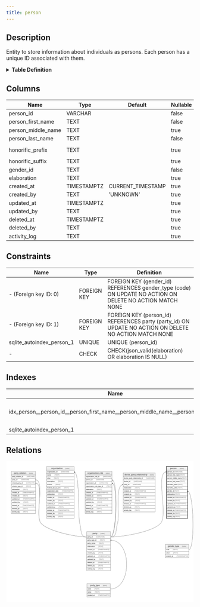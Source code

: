 ```yaml
---
title: person
---
```


## Description

Entity to store information about individuals as persons. Each person has a
unique ID associated with them.

<details>
<summary><strong>Table Definition</strong></summary>

```sql
CREATE TABLE "person" (
    "person_id" VARCHAR NOT NULL,
    "person_first_name" TEXT NOT NULL,
    "person_middle_name" TEXT,
    "person_last_name" TEXT NOT NULL,
    "honorific_prefix" TEXT,
    "honorific_suffix" TEXT,
    "gender_id" TEXT NOT NULL,
    "elaboration" TEXT CHECK(json_valid(elaboration) OR elaboration IS NULL),
    "created_at" TIMESTAMPTZ DEFAULT CURRENT_TIMESTAMP,
    "created_by" TEXT DEFAULT 'UNKNOWN',
    "updated_at" TIMESTAMPTZ,
    "updated_by" TEXT,
    "deleted_at" TIMESTAMPTZ,
    "deleted_by" TEXT,
    "activity_log" TEXT,
    FOREIGN KEY("person_id") REFERENCES "party"("party_id"),
    FOREIGN KEY("gender_id") REFERENCES "gender_type"("code"),
    UNIQUE("person_id")
)
```

</details>

## Columns

| Name               | Type        | Default           | Nullable | Parents                                                                 | Comment                                                            |
| ------------------ | ----------- | ----------------- | -------- | ----------------------------------------------------------------------- | ------------------------------------------------------------------ |
| person_id          | VARCHAR     |                   | false    | [party](/surveilr/reference/db/surveilr-state-schema/party)             | {"isSqlDomainZodDescrMeta":true,"isVarChar":true}                  |
| person_first_name  | TEXT        |                   | false    |                                                                         | The first name of the person.                                      |
| person_middle_name | TEXT        |                   | true     |                                                                         | The middle name of the person, if applicable.                      |
| person_last_name   | TEXT        |                   | false    |                                                                         | The last name of the person.                                       |
| honorific_prefix   | TEXT        |                   | true     |                                                                         | An honorific prefix for the person, such as "Mr.", "Ms.", or "Dr." |
| honorific_suffix   | TEXT        |                   | true     |                                                                         | An honorific suffix for the person, such as "Jr." or "Sr."         |
| gender_id          | TEXT        |                   | false    | [gender_type](/surveilr/reference/db/surveilr-state-schema/gender_type) |                                                                    |
| elaboration        | TEXT        |                   | true     |                                                                         | Any elaboration needed for the person.                             |
| created_at         | TIMESTAMPTZ | CURRENT_TIMESTAMP | true     |                                                                         |                                                                    |
| created_by         | TEXT        | 'UNKNOWN'         | true     |                                                                         |                                                                    |
| updated_at         | TIMESTAMPTZ |                   | true     |                                                                         |                                                                    |
| updated_by         | TEXT        |                   | true     |                                                                         |                                                                    |
| deleted_at         | TIMESTAMPTZ |                   | true     |                                                                         |                                                                    |
| deleted_by         | TEXT        |                   | true     |                                                                         |                                                                    |
| activity_log       | TEXT        |                   | true     |                                                                         | {"isSqlDomainZodDescrMeta":true,"isJsonSqlDomain":true}            |

## Constraints

| Name                      | Type        | Definition                                                                                               |
| ------------------------- | ----------- | -------------------------------------------------------------------------------------------------------- |
| - (Foreign key ID: 0)     | FOREIGN KEY | FOREIGN KEY (gender_id) REFERENCES gender_type (code) ON UPDATE NO ACTION ON DELETE NO ACTION MATCH NONE |
| - (Foreign key ID: 1)     | FOREIGN KEY | FOREIGN KEY (person_id) REFERENCES party (party_id) ON UPDATE NO ACTION ON DELETE NO ACTION MATCH NONE   |
| sqlite_autoindex_person_1 | UNIQUE      | UNIQUE (person_id)                                                                                       |
| -                         | CHECK       | CHECK(json_valid(elaboration) OR elaboration IS NULL)                                                    |

## Indexes

| Name                                                                           | Definition                                                                                                                                                                            |
| ------------------------------------------------------------------------------ | ------------------------------------------------------------------------------------------------------------------------------------------------------------------------------------- |
| idx_person__person_id__person_first_name__person_middle_name__person_last_name | CREATE INDEX "idx_person__person_id__person_first_name__person_middle_name__person_last_name" ON "person"("person_id", "person_first_name", "person_middle_name", "person_last_name") |
| sqlite_autoindex_person_1                                                      | UNIQUE (person_id)                                                                                                                                                                    |

## Relations

![er](../../../../../../assets/person.svg)
